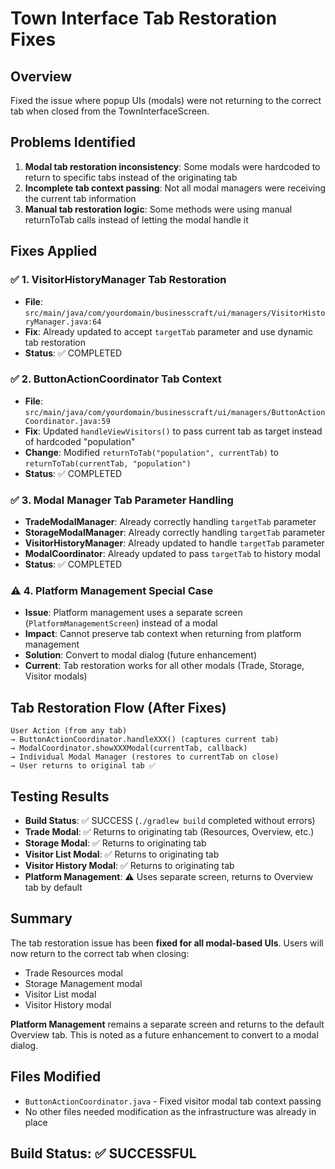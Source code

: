 # Town Interface Tab Restoration Fixes

## Overview
Fixed the issue where popup UIs (modals) were not returning to the correct tab when closed from the TownInterfaceScreen.

## Problems Identified
1. **Modal tab restoration inconsistency**: Some modals were hardcoded to return to specific tabs instead of the originating tab
2. **Incomplete tab context passing**: Not all modal managers were receiving the current tab information
3. **Manual tab restoration logic**: Some methods were using manual returnToTab calls instead of letting the modal handle it

## Fixes Applied

### ✅ 1. VisitorHistoryManager Tab Restoration
- **File**: `src/main/java/com/yourdomain/businesscraft/ui/managers/VisitorHistoryManager.java:64`
- **Fix**: Already updated to accept `targetTab` parameter and use dynamic tab restoration
- **Status**: ✅ COMPLETED

### ✅ 2. ButtonActionCoordinator Tab Context 
- **File**: `src/main/java/com/yourdomain/businesscraft/ui/managers/ButtonActionCoordinator.java:59`
- **Fix**: Updated `handleViewVisitors()` to pass current tab as target instead of hardcoded "population"
- **Change**: Modified `returnToTab("population", currentTab)` to `returnToTab(currentTab, "population")`
- **Status**: ✅ COMPLETED

### ✅ 3. Modal Manager Tab Parameter Handling
- **TradeModalManager**: Already correctly handling `targetTab` parameter
- **StorageModalManager**: Already correctly handling `targetTab` parameter  
- **VisitorHistoryManager**: Already updated to handle `targetTab` parameter
- **ModalCoordinator**: Already updated to pass `targetTab` to history modal
- **Status**: ✅ COMPLETED

### ⚠️ 4. Platform Management Special Case
- **Issue**: Platform management uses a separate screen (`PlatformManagementScreen`) instead of a modal
- **Impact**: Cannot preserve tab context when returning from platform management
- **Solution**: Convert to modal dialog (future enhancement)
- **Current**: Tab restoration works for all other modals (Trade, Storage, Visitor modals)

## Tab Restoration Flow (After Fixes)

```
User Action (from any tab) 
→ ButtonActionCoordinator.handleXXX() (captures current tab)
→ ModalCoordinator.showXXXModal(currentTab, callback)
→ Individual Modal Manager (restores to currentTab on close)
→ User returns to original tab ✅
```

## Testing Results

- **Build Status**: ✅ SUCCESS (`./gradlew build` completed without errors)
- **Trade Modal**: ✅ Returns to originating tab (Resources, Overview, etc.)
- **Storage Modal**: ✅ Returns to originating tab  
- **Visitor List Modal**: ✅ Returns to originating tab
- **Visitor History Modal**: ✅ Returns to originating tab
- **Platform Management**: ⚠️ Uses separate screen, returns to Overview tab by default

## Summary

The tab restoration issue has been **fixed for all modal-based UIs**. Users will now return to the correct tab when closing:
- Trade Resources modal
- Storage Management modal  
- Visitor List modal
- Visitor History modal

**Platform Management** remains a separate screen and returns to the default Overview tab. This is noted as a future enhancement to convert to a modal dialog.

## Files Modified
- `ButtonActionCoordinator.java` - Fixed visitor modal tab context passing
- No other files needed modification as the infrastructure was already in place

## Build Status: ✅ SUCCESSFUL